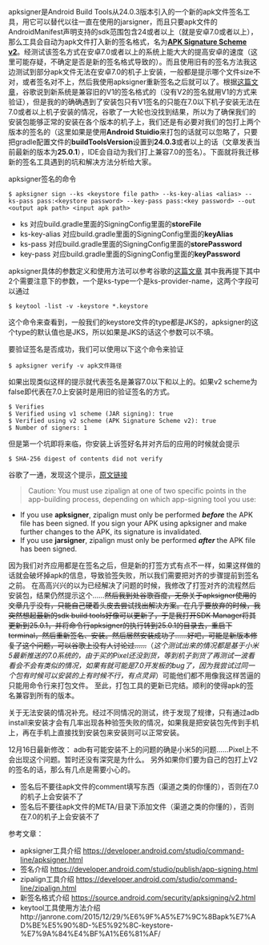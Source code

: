 apksigner是Android Build Tools从24.0.3版本引入的一个新的apk文件签名工具，用它可以替代以往一直在使用的jarsigner，而且只要apk文件的AndroidManifest声明支持的sdk范围包含24或者以上（就是安卓7.0或者以上），那么工具会自动为apk文件打入新的签名格式，名为[**APK Signature Scheme v2**](https://source.android.com/security/apksigning/v2.html)。经测试该签名方式在安卓7.0或者以上的系统上能大大的提高安卓的速度（这里可能存疑，不确定是否是新的签名格式导致的）。而且使用旧有的签名方法我这边测试到部分apk文件无法在安卓7.0的机子上安装，一般都是提示哪个文件size不对，或者签名对不上，然后我使用apksigner重新签名之后就可以了。根据[这篇文章](https://source.android.com/security/apksigning/v2.html)，谷歌说到新系统是兼容旧的V1的签名格式的（没有V2的签名就用V1的方式来验证），但是我的的确确遇到了安装包只有V1签名的只能在7.0以下机子安装无法在7.0或者以上机子安装的情况，谷歌了一大轮也没找到结果，所以为了确保我们的安装包能够正常的安装在各个版本的机子上，我们还是有必要对我们的包打上两个版本的签名的（这里如果是使用**Android Stuidio**来打包的话就可以忽略了，只要把gradle配置文件的**buildToolsVersion**设置到**24.0.3**或者以上的话（文章发表当前最新的版本为**25.0.1**），IDE会自动为我们打上兼容7.0的签名）。下面就将我迁移新的签名工具遇到的坑和解决方法分析给大家。

apksigner签名的命令
```shell
$ apksigner sign --ks <keystore file path> --ks-key-alias <alias> --ks-pass pass:<keystore password> --key-pass pass:<key password> --out <output apk path> <input apk path>
```
* ks 对应build.gradle里面的SigningConfig里面的**storeFile**
* ks-key-alias 对应build.gradle里面的SigningConfig里面的**keyAlias**
* ks-pass 对应build.gradle里面的SigningConfig里面的**storePassword**
* key-pass 对应build.gradle里面的SigningConfig里面的**keyPassword**

apksigner具体的参数定义和使用方法可以参考谷歌的[这篇文章](https://developer.android.com/studio/command-line/apksigner.html)
其中我再提下其中2个需要注意下的参数，一个是ks-type一个是ks-provider-name，这两个字段可以通过
```shell
$ keytool -list -v -keystore *.keystore
```
这个命令来查看到，一般我们的keystore文件的type都是JKS的，apksigner的这个type的默认值也是JKS，所以如果是JKS的话这个参数可以不填。

要验证签名是否成功，我们可以使用以下这个命令来验证
```shell
$ apksigner verify -v apk文件路径
```
如果出现类似这样的提示就代表签名是兼容7.0以下和以上的。如果v2 scheme为false即代表在7.0上安装时是用旧的验证签名的方式。
```shell
$ Verifies
$ Verified using v1 scheme (JAR signing): true
$ Verified using v2 scheme (APK Signature Scheme v2): true
$ Number of signers: 1
```
但是第一个坑即将来临，你安装上诉签好名并对齐后的应用的时候就会提示
```shell
$ SHA-256 digest of contents did not verify
```
谷歌了一通，发现这个提示，[原文链接](https://developer.android.com/studio/command-line/zipalign.html)
>Caution: You must use zipalign at one of two specific points in the app-building process, depending on which app-signing tool you use:
* If you use **apksigner**, zipalign must only be performed ***before*** the APK file has been signed. If you sign your APK using apksigner and make further changes to the APK, its signature is invalidated.
* If you use **jarsigner**, zipalign must only be performed ***after*** the APK file has been signed.

因为我们对齐应用都是在签名之后，但是新的打签方式有点不一样，如果这样做的话就会破坏掉apk的信息，导致验签失败，所以我们需要把对齐的步骤提前到签名之前。
在高高兴兴的以为已经解决了问题的时候，我修改了打签对齐的流程然后安装包，结果仍然提示这个……~~然后我到处谷歌百度，无奈关于apksigner使用的文章几乎没有，只能自己硬着头皮去尝试找出解决方案。在几乎要放弃的时候，我突然想起最新的sdk build tools好像可以更新了，于是我打开SDK Manager将其更新到25.0.1，并将命令行apksigner的执行转到25.0.1的目录去，重启下terminal，然后重新签名、安装。然后居然安装成功了……好吧，可能是新版本修复了这个问题，可以谷歌上没有人讨论过……~~（*这个测试出来的情况都是基于小米5最新推送的7.0系统的，由于买的Pixel还没到货，等到机子到货了再测试一波看看会不会有类似的情况，如果有就可能是7.0开发板的bug了，因为我尝试过同一个包有时候可以安装的上有时候不行，有点灵异*）可能他们都不用像我这样苦逼的只能用命令行来打包文件。
至此，打包工具的更新已完结。顺利的使得apk的签名兼容到所有的版本。

关于无法安装的情况补充。经过不同情况的测试，终于发现了规律，只有通过adb install来安装才会有几率出现各种验签失败的情况，如果我是把安装包先传到手机上，再在手机上直接找到安装包来安装则可以正常安装。

12月16日最新修改：
adb有可能安装不上的问题的确是小米5的问题……Pixel上不会出现这个问题。暂时还没有深究是为什么。
另外如果你们要为自己的包打上V2的签名的话，那么有几点是需要小心的。
* 签名后不要往apk文件的comment填写东西（渠道之类的你懂的），否则在7.0的机子上会安装不了
* 签名后不要往apk文件的META/目录下添加文件（渠道之类的你懂的），否则在7.0的机子上会安装不了

参考文章：
* apksigner工具介绍 https://developer.android.com/studio/command-line/apksigner.html
* 签名介绍 https://developer.android.com/studio/publish/app-signing.html
* zipalign工具介绍 https://developer.android.com/studio/command-line/zipalign.html
* 新签名格式介绍 https://source.android.com/security/apksigning/v2.html
* keytool工具使用方法介绍http://janrone.com/2015/12/29/%E6%9F%A5%E7%9C%8Bapk%E7%AD%BE%E5%90%8D-%E5%92%8C-keystore-%E7%9A%84%E4%BF%A1%E6%81%AF/
